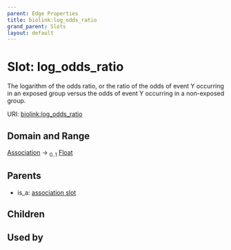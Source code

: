 ```yaml
---
parent: Edge Properties
title: biolink:log_odds_ratio
grand_parent: Slots
layout: default
---
```


# Slot: log_odds_ratio


The logarithm of the odds ratio, or the ratio of the odds of event Y occurring in an exposed group versus the  odds of event Y occurring in a non-exposed group.

URI: [biolink:log_odds_ratio](https://w3id.org/biolink/vocab/log_odds_ratio)

## Domain and Range

[Association](Association.md) ->  <sub>0..1</sub> [Float](types/Float.md)

## Parents

 *  is_a: [association slot](association_slot.md)

## Children


## Used by

